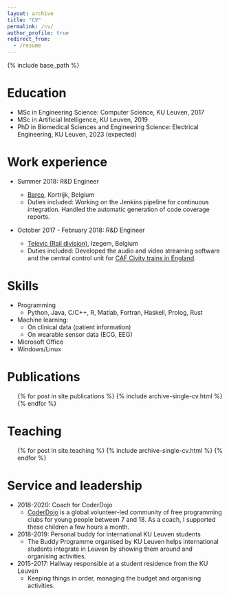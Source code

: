 ```yaml
---
layout: archive
title: "CV"
permalink: /cv/
author_profile: true
redirect_from:
  - /resume
---
```


{% include base_path %}

Education
======
* MSc in Engineering Science: Computer Science, KU Leuven, 2017
* MSc in Artificial Intelligence, KU Leuven, 2019
* PhD in Biomedical Sciences and Engineering Science: Electrical Engineering, KU Leuven, 2023 (expected)

Work experience
======
* Summer 2018: R&D Engineer
  * [Barco](https://www.barco.com/), Kortrijk, Belgium
  * Duties included: Working on the Jenkins pipeline for continuous integration. Handled the automatic generation of code coverage reports. 

* October 2017 - February 2018: R&D Engineer
  * [Televic (Rail division)](https://www.televic-rail.com/en), Izegem, Belgium
  * Duties included: Developed the audio and video streaming software and the central control unit for [CAF Civity trains in England](https://www.televic-rail.com/en/references/caf-northern-class-195-civity).
  
Skills
======
* Programming
  * Python, Java, C/C++, R, Matlab, Fortran, Haskell, Prolog, Rust
* Machine learning:
  * On clinical data (patient information)
  * On wearable sensor data (ECG, EEG)
* Microsoft Office
* Windows/Linux

Publications
======
  <ul>{% for post in site.publications %}
    {% include archive-single-cv.html %}
  {% endfor %}</ul>
  
Teaching
======
  <ul>{% for post in site.teaching %}
    {% include archive-single-cv.html %}
  {% endfor %}</ul>
  
Service and leadership
======
* 2018-2020: Coach for CoderDojo
  * [CoderDojo](https://coderdojo.com/) is a global volunteer-led community of free programming clubs for young people between 7 and 18. As a coach, I supported these children a few hours a month.
* 2018-2019: Personal buddy for international KU Leuven students
  * The Buddy Programme organised by KU Leuven helps international students integrate in Leuven by showing them around and organising activities.
* 2015-2017: Hallway responsible at a student residence from the KU Leuven
  * Keeping things in order, managing the budget and organising activities.


